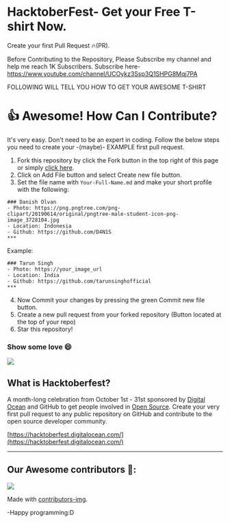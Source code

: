 # HacktoberFest- Get your Free T-shirt Now.

Create your first Pull Request 🔥(PR).

Before Contributing to the Repository, Please Subscribe my channel and help me reach 1K Subscribers. Subscribe here- https://www.youtube.com/channel/UCOykz3Ssp3Q1SHPG8Mqj7PA

FOLLOWING WILL TELL YOU HOW TO GET YOUR AWESOME T-SHIRT


# 👍 Awesome! How Can I Contribute? 
It's very easy. Don't need to be an expert in coding. Follow the below steps you need to create your -(maybe)- EXAMPLE first pull request.
1. Fork this repository by click the Fork button in the top right of this page or simply [click here](https://github.com/tarunsinghofficial/HacktoberFest/fork).
2. Click on Add File button and select Create new file button.
3. Set the file name with `Your-Full-Name.md` and make your short profile with the following:
```
### Danish Olvan
- Photo: https://png.pngtree.com/png-clipart/20190614/original/pngtree-male-student-icon-png-image_3728104.jpg
- Location: Indonesia
- Github: https://github.com/D4N1S
***
```
Example:

```
### Tarun Singh
- Photo: https://your_image_url
- Location: India
- Github: https://github.com/tarunsinghofficial
***
```
4. Now Commit your changes by pressing the green Commit new file button.
5. Create a new pull request from your forked repository (Button located at the top of your repo)
8. Star this repository!

### Show some love 😄 
<a href="https://github.com/tarunsinghofficial" aria-label="Follow @tarunsinghofficial on GitHub"><img  src="https://img.shields.io/badge/Follow👉-@tarunsinghofficial-green?style=for-the-badge"  />
</a>
<br>
## What is Hacktoberfest?
A month-long celebration from October 1st - 31st sponsored by [Digital Ocean](https://hacktoberfest.digitalocean.com/) and GitHub to get people involved in [Open Source](https://github.com/open-source). Create your very first pull request to any public repository on GitHub and contribute to the open source developer community.

[https://hacktoberfest.digitalocean.com/](https://hacktoberfest.digitalocean.com/)

***

## Our Awesome contributors 🤩:
<a href="https://github.com/tarunsinghofficial/HacktoberFest/graphs/contributors">
  <img src="https://contributors-img.web.app/image?repo=tarunsinghofficial/HacktoberFest" />
</a>

Made with [contributors-img](https://contributors-img.web.app).

-Happy programming:D
